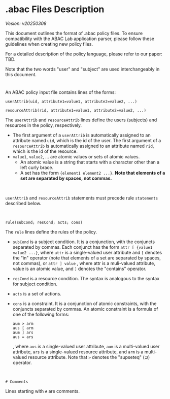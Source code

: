 # .abac Files Description

*Vesion: v20250308*

This document outlines the format of .abac policy files. To ensure compatibility with the ABAC Lab application parser, please follow these guidelines when creating new policy files.

For a detailed description of the policy language, please refer to our paper: TBD.

Note that the two words "user" and "subject" are used interchangeably in this document.



#

An ABAC policy input file contains lines of the forms:

```
userAttrib(uid, attribute1=value1, attribute2=value2, ...)

resourceAttrib(rid, attribute1=value1, attribute2=value2, ...)
```

The `userAttrib` and `resourceAttrib` lines define the users (subjects) and resources in the policy, respectively.
- The first argument of a `userAttrib` is automatically assigned to an attribute named `uid`, which is the id of the user. 
The first argument of a `resourceAttrib` is automatically assigned to an attribute named `rid`, which is the id of the resource.  
- `value1`, `value2`, ... are atomic values or sets of atomic values.
	- An atomic value is a string that starts with a character other than a left curly brace.  
	- A set has the form `{element1 element2 ...}`. **Note that elements of a set are separated by spaces, not commas.**

<br/>

`userAttrib` and `resourceAttrib` statements must precede rule `statements` described below.

<br/>

```
rule(subCond; resCond; acts; cons)
```

The `rule` lines define the rules of the policy.

- `subCond` is a subject condition. It is a conjunction, with the conjuncts separated by commas. Each conjunct has the form 
`attr [ {value1 value2 ...}`, where `attr` is a single-valued user attribute and `[` denotes the "in" operator (note that elements of a set are separated by spaces, not commas), or 
`attr ] value`
, where attr is a muli-valued attribute, value is an atomic value, and `]` denotes the "contains" operator.

- `resCond` is a resource condition. The syntax is analogous to the syntax for subject condition.

- `acts` is a set of actions.

- `cons` is a constraint. It is a conjunction of atomic constraints, with the
conjuncts separated by commas. An atomic constraint is a formula of one of the following forms:
    ```
    aum > arm 
    aus [ arm
    aum ] ars
    aus = ars
    ```
    , where `aus` is a single-valued user attribute, `aum` is a multi-valued user attribute, `ars` is a single-valued resource attribute, and `arm` is a multi-valued resource attribute. Note that `>` denotes the "supseteq" (⊇) operator.



<br/>

```
# Comments
```
Lines starting with `#` are comments.

